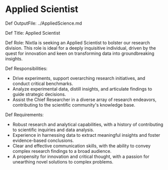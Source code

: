 # Applied Scientist

Def OutputFile: 
../AppliedScience.md

Def Title:
Applied Scientist

Def Role:
Nixtla is seeking an Applied Scientist to bolster our research division. This role is ideal for a deeply inquisitive individual, driven by the quest for innovation and keen on transforming data into groundbreaking insights.

Def Responsibilities:
- Drive experiments, support overarching research initiatives, and conduct critical benchmarks.
- Analyze experimental data, distill insights, and articulate findings to guide strategic decisions.
- Assist the Chief Researcher in a diverse array of research endeavors, contributing to the scientific community's knowledge base.

Def Requirements:
- Robust research and analytical capabilities, with a history of contributing to scientific inquiries and data analysis.
- Experience in harnessing data to extract meaningful insights and foster evidence-based conclusions.
- Clear and effective communication skills, with the ability to convey complex research findings to a broad audience.
- A propensity for innovation and critical thought, with a passion for unearthing novel solutions to complex problems.
